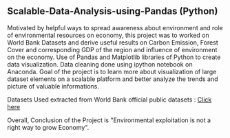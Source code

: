 ## Scalable-Data-Analysis-using-Pandas (Python)

<P>Motivated by helpful ways to spread awareness about environment and role of environmental resources on economy, this project was to worked on World Bank Datasets and derive useful results on Carbon Emission, Forest Cover and corresponding GDP of the region and influence of environment on the economy. Use of Pandas and Matplotlib libraries of Python to create data visualization. Data cleaning done using ipython notebook on Anaconda. Goal of the project is to learn more about visualization of large dataset elements on a scalable platform and better analyze the trends and picture of valuable informations. </P>

Datasets Used extracted from World Bank official public datasets : <a href="http://data.worldbank.org/topic/environment#tp_prop"> Click here </a>

Overall, Conclusion of the Project is "Environmental exploitation is not a right way to grow Economy". 
